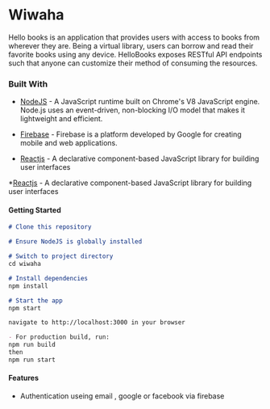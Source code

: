 # Wiwaha

Hello books is an application that provides users with access to books from wherever they are.
Being a virtual library, users can borrow and read their favorite books using any device.
HelloBooks exposes RESTful API endpoints such that anyone can customize their method of consuming
the resources.

### Built With

* [NodeJS](https://nodejs.org/en/) - A JavaScript runtime built on Chrome's V8 JavaScript engine. Node.js uses an event-driven, non-blocking I/O model that makes it lightweight and efficient.

* [Firebase](https://firebase.google.com/) - Firebase is a platform developed by Google for creating mobile and web applications. 

* [Reactjs](https://reactjs.org/) - A declarative component-based JavaScript library for building user interfaces  

*[Reactjs](https://reactjs.org/) - A declarative component-based JavaScript library for building user interfaces  
  
#### Getting Started

```markdown
# Clone this repository

# Ensure NodeJS is globally installed

# Switch to project directory
cd wiwaha

# Install dependencies
npm install

# Start the app
npm start

navigate to http://localhost:3000 in your browser

- For production build, run:
npm run build
then
npm run start
```

#### Features

* Authentication useing email , google or facebook via firebase 


